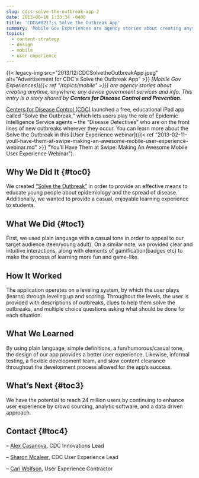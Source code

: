 ```yaml
---
slug: cdcs-solve-the-outbreak-app-2
date: 2013-06-18 1:33:34 -0400
title: 'CDC&#8217;s Solve the Outbreak App'
summary: 'Mobile Gov Experiences are agency stories about creating anytime, anywhere, any device government services and info. This entry is a story shared by Centers for Disease Control and Prevention. Centers for Disease Control (CDC) launched a free, educational iPad app called &ldquo;Solve the Outbreak,&rdquo; which lets users play'
topics:
  - content-strategy
  - design
  - mobile
  - user-experience
---
```


{{< legacy-img src="2013/12/CDCSolvetheOutbreakApp.jpeg" alt="Advertisement for CDC's Solve the Outbreak App" >}} _[Mobile Gov Experiences]({{< ref "/topics/mobile" >}}) are agency stories about creating anytime, anywhere, any device government services and info. This entry is a story shared by_ **_Centers for Disease Control and Prevention_.**

<a href="http://www.cdc.gov/" rel="nofollow">Centers for Disease Control (CDC)</a> launched a free, educational iPad app called “Solve the Outbreak,” which lets users play the role of Epidemic Intelligence Service agents – the “Disease Detectives” who are on the front lines of new outbreaks wherever they occur. You can learn more about the Solve the Outbreak in this [User Experience webinar]({{< ref "2013-02-11-youll-have-them-at-swipe-making-an-awesome-mobile-user-experience-webinar.md" >}} "You’ll Have Them at Swipe: Making An Awesome Mobile User Experience Webinar").

## <a name="x-Why We Did It"></a>Why We Did It {#toc0}

We created <a href="http://www.cdc.gov/mobile/Applications/sto/%20" rel="nofollow">&#8220;Solve the Outbreak&#8221;</a> in order to provide an effective means to educate young people about epidemiology and the spread of disease. Additionally, we wanted to provide a casual, enjoyable learning experience to students.

## <a name="x-What We Did"></a>What We Did {#toc1}

First, we used plain language with a casual tone in order to appeal to our target audience (teen/young adult). On a similar note, we provided clear and intuitive interactions, along with elements of gamification(badges etc) to make the process of learning more fun and game-like.

## How It Worked

The application operates on a leveling system, by which the user plays (learns) through leveling up and scoring. Throughout the levels, the user is provided with descriptions of outbreaks, clues to help them solve the outbreaks, and multiple choice questions asking what should be done for each situation.

## What We Learned

By using plain language, simple definitions, a fun/humorous/casual tone, the design of our app provides a better user experience. Likewise, informal testing, a flexible development team, and slow content clearance throughout the development process allowed for the app&#8217;s success.

## <a name="x-What's Next"></a>What&#8217;s Next {#toc3}

We have the potential to reach 24 million users by continuing to enhance user experience by crowd sourcing, analytic software, and a data driven approach.

## <a name="x-Contact"></a>Contact {#toc4}

&#8211; <a href="mailto:Buq3@cdc.gov" rel="nofollow">Alex Casanova</a>, CDC Innovations Lead
  
&#8211; <a href="mailto:Zoo0@cdc.gov" rel="nofollow">Sharon Mcaleer</a>, CDC User Experience Lead
  
&#8211; <a href="mailto:cariwolfson@usabilityfocus.com" rel="nofollow">Cari Wolfson</a>, User Experience Contractor